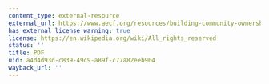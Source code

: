 ```yaml
---
content_type: external-resource
external_url: https://www.aecf.org/resources/building-community-ownership-in-neighborhood-revitalization/
has_external_license_warning: true
license: https://en.wikipedia.org/wiki/All_rights_reserved
status: ''
title: PDF
uid: a4d4d93d-c839-49c9-a89f-c77a82eeb904
wayback_url: ''
---
```

